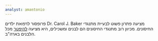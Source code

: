 ```yaml
---
analyst: amantonio
---
```


פרופסור לרפואת ילדים Dr. Carol J. Baker מציעה פתרון פשוט לבעיית מתנגדי החיסונים. מכיוון רוב מתנגדי החיסונים הם לבנים ומשכילים, היא מציעה [להיפטר](https://www.youtube.com/watch?v=wyXuPwsLGWI) מכל הלבנים בארה"ב.
